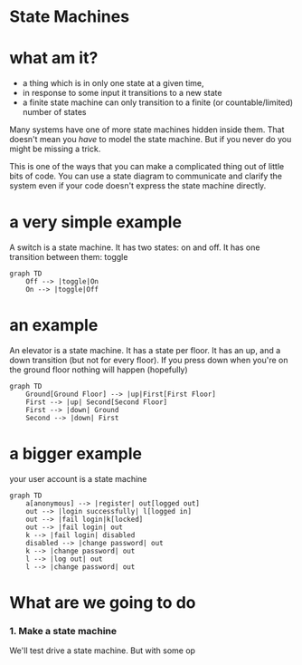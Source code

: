 # State Machines

# what am it?

* a thing which is in only one state at a given time, 
* in response to some input it transitions to a new state
* a finite state machine can only transition to a finite (or countable/limited) number of states

Many systems have one of more state machines hidden inside them. That doesn't mean you _have_ to model the state machine. But if you never do you might be missing a trick.

This is one of the ways that you can make a complicated thing out of little bits of code. You can use a state diagram to communicate and clarify the system even if your code doesn't express the state machine directly.

# a very simple example

A switch is a state machine. It has two states: on and off. It has one transition between them: toggle

```mermaid
graph TD
    Off --> |toggle|On
    On --> |toggle|Off
```

# an example

An elevator is a state machine. It has a state per floor. It has an up, and a down transition  (but not for every floor). If you press down when you're on the ground floor nothing will happen (hopefully)

```mermaid
graph TD
    Ground[Ground Floor] --> |up|First[First Floor]
    First --> |up| Second[Second Floor]
    First --> |down| Ground
    Second --> |down| First
```

# a bigger example

your user account is a state machine

```mermaid
graph TD
    a[anonymous] --> |register| out[logged out]
    out --> |login successfully| l[logged in]
    out --> |fail login|k[locked]
    out --> |fail login| out
    k --> |fail login| disabled
    disabled --> |change password| out
    k --> |change password| out
    l --> |log out| out
    l --> |change password| out
```

# What are we going to do

### 1. Make a state machine
We'll test drive a state machine. But with some op